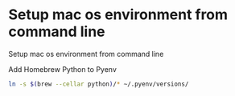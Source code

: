 # Setup mac os environment from command line

Setup mac os environment from command line

Add Homebrew Python to Pyenv

```bash
ln -s $(brew --cellar python)/* ~/.pyenv/versions/
```
